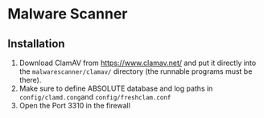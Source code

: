 # Malware Scanner

## Installation

1. Download ClamAV from https://www.clamav.net/ and put it directly into the `malwarescanner/clamav/` directory (the runnable programs must be there).
2. Make sure to define ABSOLUTE database and log paths in `config/clamd.cong`and `config/freshclam.conf`
3. Open the Port 3310 in the firewall

